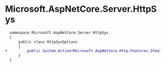 # Microsoft.AspNetCore.Server.HttpSys

```diff
  namespace Microsoft.AspNetCore.Server.HttpSys
  {
      public class HttpSysOptions
      {
+         public System.Action<Microsoft.AspNetCore.Http.Features.IFeatureCollection, System.ReadOnlySpan<byte>> TlsClientHelloBytesCallback { get; set; }
      }
  }
```
